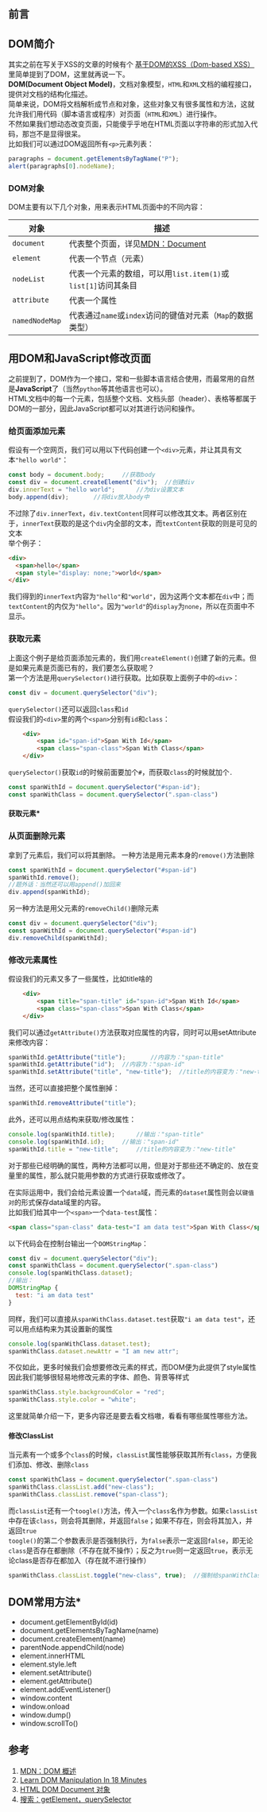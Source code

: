 ## 前言

## DOM简介

其实之前在写关于XSS的文章的时候有个 [基于DOM的XSS（Dom-based XSS）](https://blackdn.github.io/2021/04/21/XSS-2021/#基于dom的xssdom-based-xss)里简单提到了DOM，这里就再说一下。  
**DOM(Document Object Model)**，文档对象模型，`HTML`和`XML`文档的编程接口，提供对文档的结构化描述。  
简单来说，DOM将文档解析成节点和对象，这些对象又有很多属性和方法，这就允许我们用代码（脚本语言或程序）对页面（`HTML`和`XML`）进行操作。  
不然如果我们想动态改变页面，只能傻乎乎地在HTML页面以字符串的形式加入代码，那岂不是显得很呆。  
比如我们可以通过DOM返回所有`<p>`元素列表：

```js
paragraphs = document.getElementsByTagName("P");
alert(paragraphs[0].nodeName);
```

### DOM对象

DOM主要有以下几个对象，用来表示HTML页面中的不同内容：

| 对象           | 描述                                                         |
| -------------- | ------------------------------------------------------------ |
| `document`     | 代表整个页面，详见[MDN：Document](https://developer.mozilla.org/en-US/docs/Web/API/Document) |
| `element`      | 代表一个节点（元素）                                         |
| `nodeList`     | 代表一个元素的数组，可以用`list.item(1)`或`list[1]`访问其条目 |
| `attribute`    | 代表一个属性                                                 |
| `namedNodeMap` | 代表通过`name`或`index`访问的键值对元素（`Map`的数据类型）   |

## 用DOM和JavaScript修改页面

之前提到了，DOM作为一个接口，常和一些脚本语言结合使用，而最常用的自然是**JavaScript**了（当然`python`等其他语言也可以）。  
HTML文档中的每一个元素，包括整个文档、文档头部（header）、表格等都属于DOM的一部分，因此JavaScript都可以对其进行访问和操作。  

### 给页面添加元素

假设有一个空网页，我们可以用以下代码创建一个`<div>`元素，并让其具有文本`"hello world"`：

```js
const body = document.body;		//获取body
const div = document.createElement("div");	//创建div
div.innerText = "hello world";		//为div设置文本
body.append(div);		//将div放入body中
```

不过除了`div.innerText`，`div.textContent`同样可以修改其文本。两者区别在于，`innerText`获取的是这个`div`内全部的文本，而`textContent`获取的则是可见的文本  
举个例子：

```HTML
<div>
  <span>hello</span>
  <span style="display: none;">world</span>
</div>
```

我们得到的`innerText`内容为`"hello"`和`"world"`，因为这两个文本都在`div`中；而`textContent`的内仅为`"hello"`。因为`"world"`的`display`为`none`，所以在页面中不显示。

### 获取元素

上面这个例子是给页面添加元素的，我们用`createElement()`创建了新的元素。但是如果元素是页面已有的，我们要怎么获取呢？  
第一个方法是用`querySelector()`进行获取。比如获取上面例子中的`<div>`：

```js
const div = document.querySelector("div");
```

`querySelector()`还可以返回`class`和`id`  
假设我们的`<div>`里的两个`<span>`分别有`id`和`class`：

```html
    <div>
        <span id="span-id">Span With Id</span>
        <span class="span-class">Span With Class</span>
    </div>
```

`querySelector()`获取`id`的时候前面要加个`#`，而获取`class`的时候就加个`.`

```js
const spanWithId = document.querySelector("#span-id");
const spanWithClass = document.querySelector(".span-class")
```



#### 获取元素*



### 从页面删除元素

拿到了元素后，我们可以将其删除。
一种方法是用元素本身的`remove()`方法删除

```js
const spanWithId = document.querySelector("#span-id")
spanWithId.remove();
//题外话：当然还可以用append()加回来
div.append(spanWithId);
```

另一种方法是用父元素的`removeChild()`删除元素

```js
const div = document.querySelector("div");
const spanWithId = document.querySelector("#span-id")
div.removeChild(spanWithId);
```

### 修改元素属性

假设我们的<span>元素又多了一些属性，比如title啥的

```html
    <div>
        <span title="span-title" id="span-id">Span With Id</span>
        <span class="span-class">Span With Class</span>
    </div>
```

我们可以通过`getAttribute()`方法获取对应属性的内容，同时可以用setAttribute来修改内容：

```js
spanWithId.getAttribute("title");		//内容为："span-title"
spanWithId.getAttribute("id");	//内容为："span-id"
spanWithId.setAttribute("title", "new-title");	//title的内容变为："new-title"
```

当然，还可以直接把整个属性删掉：

```js
spanWithId.removeAttribute("title");
```

此外，还可以用点结构来获取/修改属性：

```js
console.log(spanWithId.title);		//输出："span-title"
console.log(spanWithId.id);		//输出："span-id"
spanWithId.title = "new-title";		//title的内容变为："new-title"
```

对于那些已经明确的属性，两种方法都可以用，但是对于那些还不确定的、放在变量里的属性，那么就只能用参数的方式进行获取或修改了。

在实际运用中，我们会给元素设置一个`data`域，而元素的`dataset`属性则会以`键值对`的形式保存data域里的内容。  
比如我们给其中一个`<span>`一个`data-test`属性：

```html
<span class="span-class" data-test="I am data test">Span With Class</span>			
```

以下代码会在控制台输出一个`DOMStringMap`：

```js
const div = document.querySelector("div");
const spanWithClass = document.querySelector(".span-class")
console.log(spanWithClass.dataset);
//输出：
DOMStringMap {
  test: "i am data test"
}
```

同样，我们可以直接从`spanWithClass.dataset.test`获取`"i am data test"`，还可以用点结构来为其设置新的属性

```js
console.log(spanWithClass.dataset.test);
spanWithClass.dataset.newAttr = "I am new attr";
```

不仅如此，更多时候我们会想要修改元素的样式，而DOM便为此提供了style属性  
因此我们能够很轻易地修改元素的字体、颜色、背景等样式

```js
spanWithClass.style.backgroundColor = "red";
spanWithClass.style.color = "white";
```

这里就简单介绍一下，更多内容还是要去看文档嗷，看看有哪些属性哪些方法。

#### 修改ClassList

当元素有一个或多个`class`的时候，`classList`属性能够获取其所有`class`，方便我们添加、修改、删除`class`

```js
const spanWithClass = document.querySelector(".span-class")
spanWithClass.classList.add("new-class");
spanWithClass.classList.remove("span-class");
```

而`classList`还有一个`toogle()`方法，传入一个`class`名作为参数。如果`classList`中存在该`class`，则会将其删除，并返回`false`；如果不存在，则会将其加入，并返回`true`  
`toogle()`的第二个参数表示是否强制执行，为`false`表示一定返回`false`，即无论`class`是否存在都删除（不存在就不操作）；反之为`true`则一定返回`true`，表示无论class是否存在都加入（存在就不进行操作）

```js
spanWithClass.classList.toggle("new-class", true);	//强制给spanWithClass添加"new-class"
```

## DOM常用方法*

- document.getElementById(id)
- document.getElementsByTagName(name)
- document.createElement(name)
- parentNode.appendChild(node)
- element.innerHTML
- element.style.left
- element.setAttribute()
- element.getAttribute()
- element.addEventListener()
- window.content
- window.onload
- window.dump()
- window.scrollTo()

## 参考

1. [MDN：DOM 概述](https://developer.mozilla.org/zh-CN/docs/Web/API/Document_Object_Model/Introduction)
2. [Learn DOM Manipulation In 18 Minutes](https://www.youtube.com/watch?v=y17RuWkWdn8)
3. [HTML DOM Document 对象](https://www.runoob.com/jsref/dom-obj-document.html)
4. [搜索：getElement，querySelector](https://zh.javascript.info/searching-elements-dom)
